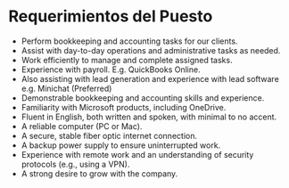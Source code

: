 # Requerimientos del Puesto

- Perform bookkeeping and accounting tasks for our clients.
- Assist with day-to-day operations and administrative tasks as needed.
- Work efficiently to manage and complete assigned tasks.
- Experience with payroll. E.g. QuickBooks Online.
- Also assisting with lead generation and experience with lead software e.g. Minichat (Preferred)
- Demonstrable bookkeeping and accounting skills and experience.
- Familiarity with Microsoft products, including OneDrive.
- Fluent in English, both written and spoken, with minimal to no accent.
- A reliable computer (PC or Mac).
- A secure, stable fiber optic internet connection.
- A backup power supply to ensure uninterrupted work.
- Experience with remote work and an understanding of security protocols (e.g., using a VPN).
- A strong desire to grow with the company.
